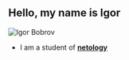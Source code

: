 ## Hello, my name is **Igor**

![Igor Bobrov](https://avatars.githubusercontent.com/u/122915404?v=4)
- I am a student of __[netology](https://netology.ru/)__